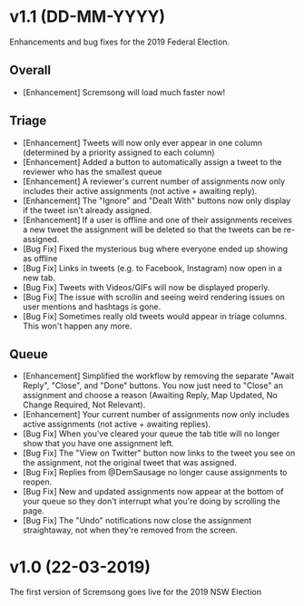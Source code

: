 # v1.1 (DD-MM-YYYY)

Enhancements and bug fixes for the 2019 Federal Election.

## Overall

-   [Enhancement] Scremsong will load much faster now!

## Triage

-   [Enhancement] Tweets will now only ever appear in one column (determined by a priority assigned to each column)
-   [Enhancement] Added a button to automatically assign a tweet to the reviewer who has the smallest queue
-   [Enhancement] A reviewer's current number of assignments now only includes their active assignments (not active + awaiting reply).
-   [Enhancement] The "Ignore" and "Dealt With" buttons now only display if the tweet isn't already assigned.
-   [Enhancement] If a user is offline and one of their assignments receives a new tweet the assignment will be deleted so that the tweets can be re-assigned.
-   [Bug Fix] Fixed the mysterious bug where everyone ended up showing as offline
-   [Bug Fix] Links in tweets (e.g. to Facebook, Instagram) now open in a new tab.
-   [Bug Fix] Tweets with Videos/GIFs will now be displayed properly.
-   [Bug Fix] The issue with scrollin and seeing weird rendering issues on user mentions and hashtags is gone.
-   [Bug Fix] Sometimes really old tweets would appear in triage columns. This won't happen any more.

## Queue

-   [Enhancement] Simplified the workflow by removing the separate "Await Reply", "Close", and "Done" buttons. You now just need to "Close" an assignment and choose a reason (Awaiting Reply, Map Updated, No Change Required, Not Relevant).
-   [Enhancement] Your current number of assignments now only includes active assignments (not active + awaiting replies).
-   [Bug Fix] When you've cleared your queue the tab title will no longer show that you have one assignment left.
-   [Bug Fix] The "View on Twitter" button now links to the tweet you see on the assignment, not the original tweet that was assigned.
-   [Bug Fix] Replies from @DemSausage no longer cause assignments to reopen.
-   [Bug Fix] New and updated assignments now appear at the bottom of your queue so they don't interrupt what you're doing by scrolling the page.
-   [Bug Fix] The "Undo" notifications now close the assignment straightaway, not when they're removed from the screen.

# v1.0 (22-03-2019)

The first version of Scremsong goes live for the 2019 NSW Election
